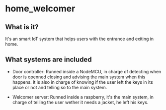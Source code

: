 # home_welcomer
## What is it?
It's an smart IoT system that helps users with the entrance and exiting in home.

## What systems are included

* Door controller: Runned inside a NodeMCU, in charge of detecting when door is openned closing and advising the main system when this happens. It is also in charge of knowing if the user left the keys in its place or not and telling so to the main system.

* Welcomer server: Runned inside a raspberry, it's the main system, in charge of telling the user wether it needs a jacket, he left his keys.
